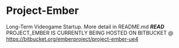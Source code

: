 # Project-Ember
Long-Term Videogame Startup. More detail in README.md
***READ***
PROJECT_EMBER IS CURRENTLY BEING HOSTED ON BITBUCKET @ https://bitbucket.org/emberproject/project-ember-ue4
